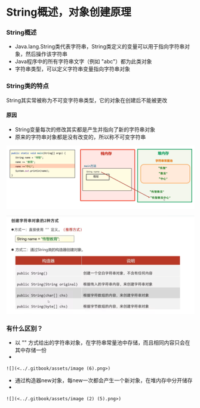 # String概述，对象创建原理

### String概述

* Java.lang.String类代表字符串，String类定义的变量可以用于指向字符串对象，然后操作该字符串
* Java程序中的所有字符串文字（例如 "abc"）都为此类对象
* 字符串类型，可以定义字符串变量指向字符串对象

### String类的特点

String其实常被称为不可变字符串类型，它的对象在创建后不能被更改

#### 原因

* String变量每次的修改其实都是产生并指向了新的字符串对象
* 原来的字符串对象都是没有改变的，所以称不可变字符串

![](<../.gitbook/assets/image (2) (4).png>)

![](<../.gitbook/assets/image (3).png>)

### 有什么区别？

* 以 "" 方式给出的字符串对象，在字符串常量池中存储，而且相同内容只会在其中存储一份
*

    ![](<../.gitbook/assets/image (6).png>)
* 通过构造器new对象，每new一次都会产生一个新对象，在堆内存中分开储存
*

    ![](<../.gitbook/assets/image (2) (5).png>)
